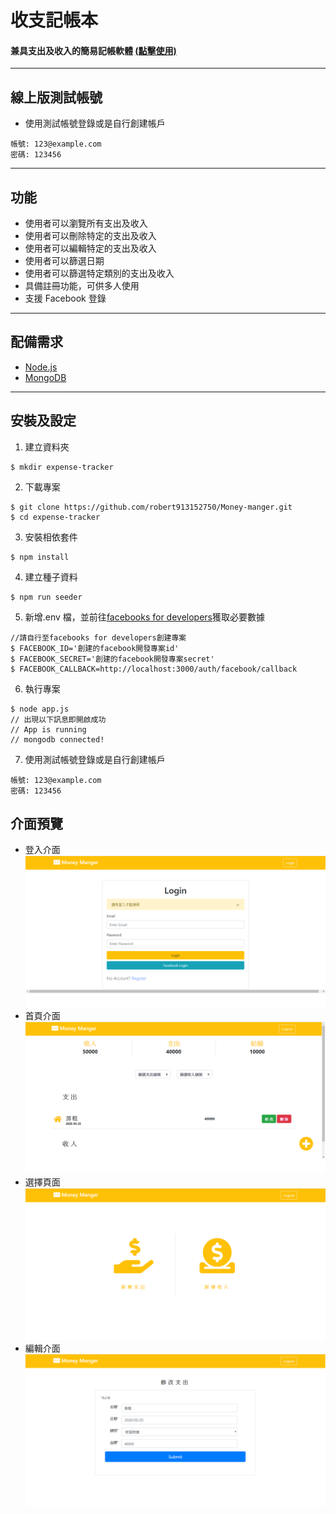 # 收支記帳本

#### 兼具支出及收入的簡易記帳軟體 [(點擊使用)](https://polar-peak-36824.herokuapp.com/users/login)

---

## 線上版測試帳號

- 使用測試帳號登錄或是自行創建帳戶

```
帳號: 123@example.com
密碼: 123456
```

---

## 功能

- 使用者可以瀏覽所有支出及收入
- 使用者可以刪除特定的支出及收入
- 使用者可以編輯特定的支出及收入
- 使用者可以篩選日期
- 使用者可以篩選特定類別的支出及收入
- 具備註冊功能，可供多人使用
- 支援 Facebook 登錄

---

## 配備需求

- [Node.js](https://nodejs.org/en/)
- [MongoDB](https://www.mongodb.com/)

---

## 安裝及設定

1. 建立資料夾

```
$ mkdir expense-tracker
```

2. 下載專案

```
$ git clone https://github.com/robert913152750/Money-manger.git
$ cd expense-tracker
```

3. 安裝相依套件

```
$ npm install
```

4. 建立種子資料

```
$ npm run seeder
```

5. 新增.env 檔，並前往[facebooks for developers](https://developers.facebook.com/)獲取必要數據

```
//請自行至facebooks for developers創建專案
$ FACEBOOK_ID='創建的facebook開發專案id'
$ FACEBOOK_SECRET='創建的facebook開發專案secret'
$ FACEBOOK_CALLBACK=http://localhost:3000/auth/facebook/callback
```

6. 執行專案

```
$ node app.js
// 出現以下訊息即開啟成功
// App is running
// mongodb connected!
```

7. 使用測試帳號登錄或是自行創建帳戶

```
帳號: 123@example.com
密碼: 123456
```

## 介面預覽

- 登入介面
  ![login](https://github.com/robert913152750/Money-manger/blob/master/imageForGithub/login.png)
- 首頁介面
  ![index](https://github.com/robert913152750/Money-manger/blob/master/imageForGithub/index.png)
- 選擇頁面
  ![choose](https://github.com/robert913152750/Money-manger/blob/master/imageForGithub/choose.png)
- 編輯介面
  ![edit](https://github.com/robert913152750/Money-manger/blob/master/imageForGithub/edit.png)
